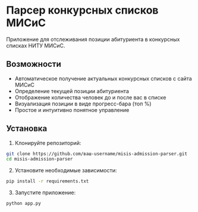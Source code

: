 # Парсер конкурсных списков МИСиС

Приложение для отслеживания позиции абитуриента в конкурсных списках НИТУ МИСиС.

## Возможности

- Автоматическое получение актуальных конкурсных списков с сайта МИСиС
- Определение текущей позиции абитуриента
- Отображение количества человек до и после вас в списке
- Визуализация позиции в виде прогресс-бара (топ %)
- Простое и интуитивно понятное управление

## Установка

1. Клонируйте репозиторий:
```bash
git clone https://github.com/ваш-username/misis-admission-parser.git
cd misis-admission-parser
```
2. Установите необходимые зависимости:

```bash
pip install -r requirements.txt
```

3. Запустите приложение:

```bash
python app.py
```
